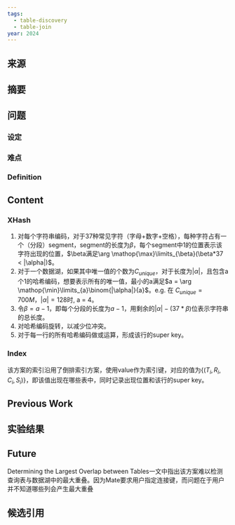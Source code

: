 ```yaml
---
tags:
  - table-discovery
  - table-join
year: 2024
---
```

## 来源


## 摘要


## 问题


###  设定


### 难点


### Definition


## Content
### XHash
1. 对每个字符串编码，对于37种常见字符（字母+数字+空格），每种字符占有一个（分段）segment，segment的长度为$\beta$，每个segment中1的位置表示该字符出现的位置，$\beta满足\arg \mathop{\max}\limits_{\beta}(\beta*37 < |\alpha|)$。
2. 对于一个数据湖，如果其中唯一值的个数为$C_{unique}$，对于长度为$|\alpha|$，且包含a个1的哈希编码，想要表示所有的唯一值，最小的a满足$a = \arg \mathop{\min}\limits_{a}\binom{|\alpha|}{a}$。e.g. 在 $C_{unique} = 700M，|\alpha|=128$时, a = 4。
3. 令$\beta=a-1$，即每个分段的长度为$a-1$，用剩余的$|\alpha| - (37*\beta)$位表示字符串的总长度。
4. 对哈希编码旋转，以减少位冲突。
5. 对于每一行的所有哈希编码做或运算，形成该行的super key。
### Index
该方案的索引沿用了倒排索引方案，使用value作为索引键，对应的值为{$(T_i,R_i,C_i,S_i)$}，即该值出现在哪些表中，同时记录出现位置和该行的super key。

## Previous Work



## 实验结果



## Future
Determining the Largest Overlap between Tables一文中指出该方案难以检测查询表与数据湖中的最大重叠。因为Mate要求用户指定连接键，而问题在于用户并不知道哪些列会产生最大重叠

## 候选引用

